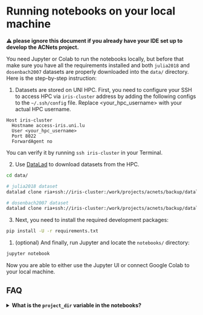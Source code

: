 # Running notebooks on your local machine

**:warning: please ignore this document if you already have your IDE set up to develop the ACNets project.**


You need Jupyter or Colab to run the notebooks locally, but before that make sure you have all the requirements installed and both `julia2018` and `dosenbach2007` datasets are properly downloaded into the `data/` directory. Here is the step-by-step instruction:

1. Datasets are stored on UNI HPC. First, you need to configure your SSH to access HPC via `iris-cluster` address by adding the following configs to the `~/.ssh/config` file. Replace <your_hpc_username> with your actual HPC username.

```ssh-config
Host iris-cluster
  Hostname access-iris.uni.lu
  User <your_hpc_username>
  Port 8022
  ForwardAgent no
```

You can verify it by running `ssh iris-cluster` in your Terminal.

2. Use [DataLad](https://www.datalad.org/get_datalad.html) to download datasets from the HPC.

```bash
cd data/

# julia2018 dataset
datalad clone ria+ssh://iris-cluster:/work/projects/acnets/backup/datalad_riastore#~julia2018

# dosenbach2007 dataset
datalad clone ria+ssh://iris-cluster:/work/projects/acnets/backup/datalad_riastore#~dosenbach2007
```

3. Next, you need to install the required development packages:

```bash
pip install -U -r requirements.txt
```

1. (optional) And finally, run Jupyter and locate the `notebooks/` directory:

```bash
jupyter notebook
```

Now you are able to either use the Jupyter UI or connect Google Colab to your local machine.


## FAQ

<details>

<summary>
<b>What is the <code>project_dir</code> variable in the notebooks?</b>
</summary>

It is used to access datasets and store outputs in appropriate places.

`project_dir` is a relative path from the current working directory (i.e., `pwd`) referring to the project root folder. The reason for this variable is that different tools run notebooks in different working directories: some run the notebooks in the project directory, and some other run them in the notebook folder.


You can get rid of this relative variable by configuring jupyter to start in the project root. For example, add the following config to your Visual Studio Code workspace settings (`.vscode/settings.json` file in your workspace):

```json
"jupyter.notebookFileRoot": "${workspaceFolder}"
```

Then it's always safe to set `project_dir = '.'` in any notebook.
</details>
